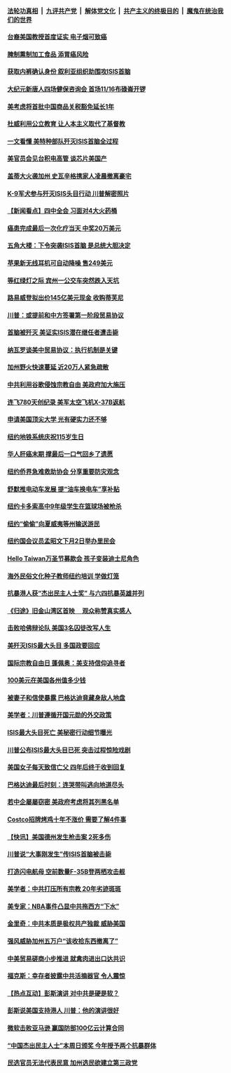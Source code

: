 ####  [法轮功真相](../../../../basic/blob/master/README.md?t=10290901) &nbsp;|&nbsp; [九评共产党](../../../../9ping.md/blob/master/README.md?t=10290901) &nbsp;|&nbsp; [解体党文化](../../../../jtdwh.md/blob/master/README.md?t=10290901)  &nbsp;|&nbsp; [共产主义的终极目的](../../../../gczydzjmd.md/blob/master/README.md?t=10290901) &nbsp;|&nbsp; [魔鬼在统治我们的世界](../../../../mgztzwmdsj.md/blob/master/README.md?t=10290901) 

#### [台裔美国教授首度证实 电子烟可致癌](../pages/nsc412/n11619124.md?t=10290901) 

#### [腌制熏制加工食品 添胃癌风险](../pages/nsc412/n11619118.md?t=10290901) 

#### [获取内裤确认身份 叙利亚组织助围攻ISIS首脑](../pages/nsc412/n11619162.md?t=10290901) 

#### [大纪元新唐人四场健保咨询会 首场11/16布碌崙开锣](../pages/nsc412/n11619133.md?t=10290901) 

#### [美考虑将首批中国商品关税豁免延长1年](../pages/nsc412/n11618974.md?t=10290901) 

#### [杜威利用公立教育 让人本主义取代了基督教](../pages/nsc412/n11618930.md?t=10290901) 

#### [一文看懂 美特种部队歼灭ISIS首脑全过程](../pages/nsc412/n11618547.md?t=10290901) 

#### [美官员会见台积电高管 谈芯片美国产](../pages/nsc412/n11618371.md?t=10290901) 

#### [盖蒂大火袭加州 史瓦辛格携家人凌晨撤离豪宅](../pages/nsc412/n11618416.md?t=10290901) 

#### [K-9军犬参与歼灭ISIS头目行动 川普解密照片](../pages/nsc412/n11618689.md?t=10290901) 

#### [【新闻看点】四中全会 习面对4大火药桶](../pages/nsc412/n11618326.md?t=10290901) 

#### [癌患完成最后一次化疗当天 中奖20万美元](../pages/nsc412/n11617722.md?t=10290901) 

#### [五角大楼：下令突袭ISIS首脑 是总统大胆决定](../pages/nsc412/n11618300.md?t=10290901) 

#### [苹果新无线耳机可自动降噪 售249美元](../pages/nsc412/n11618143.md?t=10290901) 

#### [等红绿灯之际 宾州一公交车突然跌入天坑](../pages/nsc412/n11618119.md?t=10290901) 

#### [路易威登拟出价145亿美元现金 收购蒂芙尼](../pages/nsc412/n11617926.md?t=10290901) 

#### [川普：或提前和中方签署第一阶段贸易协议](../pages/nsc412/n11618074.md?t=10290901) 

#### [首脑被歼灭 美证实ISIS潜在继任者遭击毙](../pages/nsc412/n11617625.md?t=10290901) 

#### [纳瓦罗谈美中贸易协议：执行机制是关键](../pages/nsc412/n11617512.md?t=10290901) 

#### [加州野火快速蔓延 近20万人紧急疏散](../pages/nsc412/n11617395.md?t=10290901) 

#### [中共利用谷歌侵蚀宗教自由 美政府加大施压](../pages/nsc412/n11616942.md?t=10290901) 

#### [连飞780天创纪录 美军太空飞机X-37B返航](../pages/nsc412/n11617355.md?t=10290901) 

#### [申请美国顶尖大学  光有硬实力还不够](../pages/nsc412/n11616806.md?t=10290901) 

#### [纽约地铁系统庆祝115岁生日](../pages/nsc412/n11616825.md?t=10290901) 

#### [华人肝癌末期 撑最后一口气回乡了遗愿](../pages/nsc412/n11616822.md?t=10290901) 

#### [纽约侨界急难救助协会 分享重要防灾观念](../pages/nsc412/n11616811.md?t=10290901) 

#### [舒默推电动车发展 提“油车换电车”享补贴](../pages/nsc412/n11616797.md?t=10290901) 

#### [纽约卡多索高中9年级学生在篮球场被枪杀](../pages/nsc412/n11616835.md?t=10290901) 

#### [纽约“偷偷”向夏威夷等州输送游民](../pages/nsc412/n11616830.md?t=10290901) 

#### [纽约国会议员孟昭文下月2日举办里民会](../pages/nsc412/n11616828.md?t=10290901) 

#### [Hello Taiwan万圣节募款会 孩子变装迪士尼角色](../pages/nsc412/n11616837.md?t=10290901) 

#### [海外民俗文化种子教师纽约培训  学做灯笼](../pages/nsc412/n11616800.md?t=10290901) 

#### [抗暴港人获“杰出民主人士奖”  与六四抗暴英雄并列](../pages/nsc412/n11616956.md?t=10290901) 

#### [《归途》旧金山湾区首映　   观众称赞真实感人](../pages/nsc412/n11616926.md?t=10290901) 

#### [击败哈佛辩论队 美国3名囚徒改写人生](../pages/nsc412/n11616576.md?t=10290901) 

#### [美歼灭ISIS最大头目 多国政要回应](../pages/nsc412/n11616094.md?t=10290901) 

#### [国际宗教自由日 蓬佩奥：美支持信仰追寻者](../pages/nsc412/n11616259.md?t=10290901) 

#### [100美元在美国各州值多少钱](../pages/nsc412/n11603744.md?t=10290901) 

#### [被妻子和信使暴露 巴格达迪竟藏身敌人地盘](../pages/nsc412/n11616143.md?t=10290901) 

#### [美学者：川普遵循开国元勋的外交政策](../pages/nsc412/n11615921.md?t=10290901) 

#### [ISIS最大头目死亡 美秘密行动细节曝光](../pages/nsc412/n11616031.md?t=10290901) 

#### [川普公布ISIS最大头目已死 突击过程惊险戏剧](../pages/nsc412/n11615370.md?t=10290901) 

#### [美国女子每天致信亡父 四年后终于收到回复](../pages/nsc412/n11615683.md?t=10290901) 

#### [巴格达迪最后时刻：连哭带叫逃向地道尽头](../pages/nsc412/n11615795.md?t=10290901) 

#### [若中企屡屡窃密 美政府考虑将其列黑名单](../pages/nsc412/n11614869.md?t=10290901) 

#### [Costco招牌烤鸡十年不涨价 需要了解4件事](../pages/nsc412/n11601523.md?t=10290901) 

#### [【快讯】美国德州发生枪击案 2死多伤](../pages/nsc412/n11615309.md?t=10290901) 

#### [川普说“大事刚发生”传ISIS首脑被击毙](../pages/nsc412/n11615117.md?t=10290901) 

#### [打造闪电航母 空前数量F-35B登两栖攻击舰](../pages/nsc412/n11614173.md?t=10290901) 

#### [美学者：中共打压所有宗教 20年劣迹斑斑](../pages/nsc412/n11614621.md?t=10290901) 

#### [美专家：NBA事件凸显中共拖西方“下水”](../pages/nsc412/n11614025.md?t=10290901) 

#### [金里奇：中共本质是极权共产独裁 威胁美国](../pages/nsc412/n11614460.md?t=10290901) 

#### [强风威胁加州五万户“该收拾东西撤离了”](../pages/nsc412/n11614500.md?t=10290901) 

#### [中美贸易磋商小步推进 就禽肉进出口达共识](../pages/nsc412/n11614488.md?t=10290901) 

#### [福克斯：幸存者披露中共活摘器官 令人震惊](../pages/nsc412/n11614440.md?t=10290901) 

#### [【热点互动】彭斯演讲 对中共是硬是软？](../pages/nsc412/n11614288.md?t=10290901) 

#### [彭斯说美国支持港人 川普：他的演讲很好](../pages/nsc412/n11614072.md?t=10290901) 

#### [微软击败亚马逊 赢国防部100亿云计算合同](../pages/nsc412/n11613995.md?t=10290901) 

#### [“中国杰出民主人士”本周日颁奖 今年授予两个抗暴群体](../pages/nsc412/n11613574.md?t=10290901) 

#### [民选官员无法代表民意 加州选民欲建立第三政党](../pages/nsc412/n11613558.md?t=10290901) 

